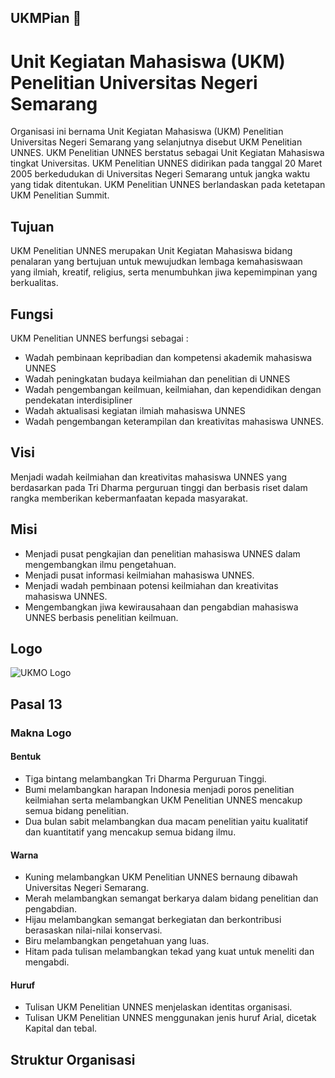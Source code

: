 ## UKMPian 👋

# Unit Kegiatan Mahasiswa (UKM) Penelitian Universitas Negeri Semarang

Organisasi ini bernama Unit Kegiatan Mahasiswa (UKM) Penelitian Universitas Negeri Semarang yang selanjutnya disebut UKM Penelitian UNNES. UKM Penelitian UNNES berstatus sebagai Unit Kegiatan Mahasiswa tingkat Universitas. UKM Penelitian UNNES didirikan pada tanggal 20 Maret 2005 berkedudukan di Universitas Negeri Semarang untuk jangka waktu yang tidak ditentukan. UKM Penelitian UNNES berlandaskan pada ketetapan UKM Penelitian Summit.

## Tujuan
UKM Penelitian UNNES merupakan Unit Kegiatan Mahasiswa bidang penalaran yang bertujuan untuk mewujudkan lembaga kemahasiswaan yang ilmiah, kreatif, religius, serta menumbuhkan jiwa kepemimpinan yang berkualitas.

## Fungsi
UKM Penelitian UNNES berfungsi sebagai :
- Wadah pembinaan kepribadian dan kompetensi akademik mahasiswa UNNES
- Wadah peningkatan budaya keilmiahan dan penelitian di UNNES
- Wadah pengembangan keilmuan, keilmiahan, dan kependidikan dengan pendekatan interdisipliner
- Wadah aktualisasi kegiatan ilmiah mahasiswa UNNES
- Wadah pengembangan keterampilan dan kreativitas mahasiswa UNNES.

## Visi
Menjadi wadah keilmiahan dan kreativitas mahasiswa UNNES yang berdasarkan pada Tri Dharma perguruan tinggi dan berbasis riset dalam rangka memberikan kebermanfaatan kepada masyarakat.

## Misi
- Menjadi pusat pengkajian dan penelitian mahasiswa UNNES dalam mengembangkan ilmu pengetahuan.
- Menjadi pusat informasi keilmiahan mahasiswa UNNES.
- Menjadi wadah pembinaan potensi keilmiahan dan kreativitas mahasiswa UNNES.
- Mengembangkan jiwa kewirausahaan dan pengabdian mahasiswa UNNES berbasis penelitian keilmuan.

## Logo
![UKMO Logo]([https://github.com/4211421036/g4lihru/blob/main/Pemprogaman/Pemprogaman%20Sistem%20Instrumentasi/Logo-Transparan-Warna-1-225x300.png](https://github.com/UKM-Penelitian-UNNES/.github/blob/a3e7502d9a52c0b7c3e9968eda812993cca23cae/profile/ukmp-logo-512x512-white.png))
## Pasal 13
### Makna Logo

#### Bentuk
- Tiga bintang melambangkan Tri Dharma Perguruan Tinggi.
- Bumi melambangkan harapan Indonesia menjadi poros penelitian keilmiahan serta melambangkan UKM Penelitian UNNES mencakup semua bidang penelitian.
- Dua bulan sabit melambangkan dua macam penelitian yaitu kualitatif dan kuantitatif yang mencakup semua bidang ilmu.

#### Warna
- Kuning melambangkan UKM Penelitian UNNES bernaung dibawah Universitas Negeri Semarang.
- Merah melambangkan semangat berkarya dalam bidang penelitian dan pengabdian.
- Hijau melambangkan semangat berkegiatan dan berkontribusi berasaskan nilai-nilai konservasi.
- Biru melambangkan pengetahuan yang luas.
- Hitam pada tulisan melambangkan tekad yang kuat untuk meneliti dan mengabdi.

#### Huruf
- Tulisan UKM Penelitian UNNES menjelaskan identitas organisasi.
- Tulisan UKM Penelitian UNNES menggunakan jenis huruf Arial, dicetak Kapital dan tebal.

## Struktur Organisasi
